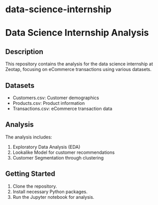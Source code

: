 # data-science-internship
# Data Science Internship Analysis  

## Description  
This repository contains the analysis for the data science internship at Zeotap, focusing on eCommerce transactions using various datasets.  

## Datasets  
- Customers.csv: Customer demographics  
- Products.csv: Product information  
- Transactions.csv: eCommerce transaction data  

## Analysis  
The analysis includes:  
1. Exploratory Data Analysis (EDA)  
2. Lookalike Model for customer recommendations  
3. Customer Segmentation through clustering  

## Getting Started  
1. Clone the repository.  
2. Install necessary Python packages.  
3. Run the Jupyter notebook for analysis.

